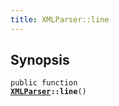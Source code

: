 ```yaml
---
title: XMLParser::line
---
```


## Synopsis

<code>public function <b><a href="XMLParser">XMLParser</a>::line</b>()</code>

